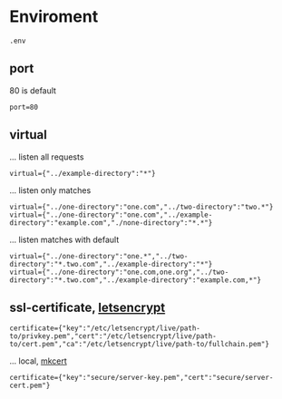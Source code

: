 # Enviroment

`.env`

## port

80 is default

```shell
port=80
```

## virtual

... listen all requests

```shell
virtual={"../example-directory":"*"}
```

... listen only matches

```shell
virtual={"../one-directory":"one.com","../two-directory":"two.*"}
virtual={"../one-directory":"one.com","../example-directory":"example.com","./none-directory":"*.*"}
```

... listen matches with default

```shell
virtual={"../one-directory":"one.*","../two-directory":"*.two.com","../example-directory":"*"}
virtual={"../one-directory":"one.com,one.org","../two-directory":"*.two.com","../example-directory":"example.com,*"}

```

## ssl-certificate, [letsencrypt](ssl.md#production)

```shell
certificate={"key":"/etc/letsencrypt/live/path-to/privkey.pem","cert":"/etc/letsencrypt/live/path-to/cert.pem","ca":"/etc/letsencrypt/live/path-to/fullchain.pem"}
```

... local, [mkcert](ssl.md#production)

```shell
certificate={"key":"secure/server-key.pem","cert":"secure/server-cert.pem"}
```
